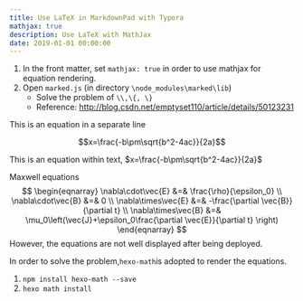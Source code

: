 ```yaml
---
title: Use LaTeX in MarkdownPad with Typora
mathjax: true
description: Use LaTeX with MathJax
date: 2019-01-01 00:00:00
---
```


1. In the front matter, set `mathjax: true` in order to use mathjax for equation rendering.
2. Open `marked.js` (in directory `\node_modules\marked\lib`)
   * Solve the problem of `\\,\{, \} `
   * Reference: http://blog.csdn.net/emptyset110/article/details/50123231

This is an equation in a separate line

$$x=\frac{-b\pm\sqrt{b^2-4ac}}{2a}$$

This is an equation within text, $x=\frac{-b\pm\sqrt{b^2-4ac}}{2a}$

Maxwell equations
$$
\begin{eqnarray}
\nabla\cdot\vec{E} &=& \frac{\rho}{\epsilon_0} \\
\nabla\cdot\vec{B} &=& 0 \\
\nabla\times\vec{E} &=& -\frac{\partial \vec{B}}{\partial t} \\
\nabla\times\vec{B} &=& \mu_0\left(\vec{J}+\epsilon_0\frac{\partial \vec{E}}{\partial t} \right)
\end{eqnarray}
$$
However, the equations are not well displayed after being deployed.

In order to solve the problem,`hexo-math`is adopted to render the equations.

1. `npm install hexo-math --save`
2. `hexo math install`

